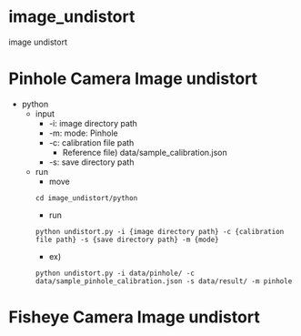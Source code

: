 # image_undistort
image undistort

# Pinhole Camera Image undistort
+ python
    + input
        + -i: image directory path
        + -m: mode: Pinhole
        + -c: calibration file path
            + Reference file) data/sample_calibration.json
        + -s: save directory path
    + run
        + move
        ```
        cd image_undistort/python
        ```
        + run
        ```
        python undistort.py -i {image directory path} -c {calibration file path} -s {save directory path} -m {mode}
        ```
        + ex)
        ```
        python undistort.py -i data/pinhole/ -c data/sample_pinhole_calibration.json -s data/result/ -m pinhole
        ```
# Fisheye Camera Image undistort
